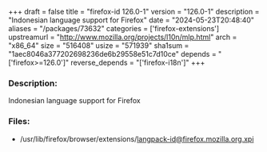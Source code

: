 +++
draft = false
title = "firefox-id 126.0-1"
version = "126.0-1"
description = "Indonesian language support for Firefox"
date = "2024-05-23T20:48:40"
aliases = "/packages/73632"
categories = ['firefox-extensions']
upstreamurl = "http://www.mozilla.org/projects/l10n/mlp.html"
arch = "x86_64"
size = "516408"
usize = "571939"
sha1sum = "1aec8046a377202698236de6b29558e51c7d10ce"
depends = "['firefox>=126.0']"
reverse_depends = "['firefox-i18n']"
+++
### Description: 
Indonesian language support for Firefox

### Files: 
* /usr/lib/firefox/browser/extensions/langpack-id@firefox.mozilla.org.xpi
